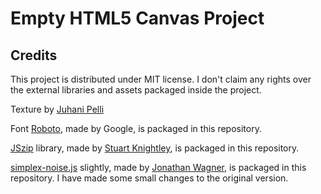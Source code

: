 # Empty HTML5 Canvas Project



## Credits

This project is distributed under MIT license.
I don't claim any rights over the external libraries and assets packaged inside the project.

Texture by [Juhani Pelli](https://unsplash.com/photos/n2Zf3kdcTZA)

Font [Roboto](https://fonts.google.com/specimen/Roboto), made by Google, is packaged in this repository.

[JSzip](https://stuk.github.io/jszip/) library, made by [Stuart Knightley](https://github.com/Stuk), is packaged in this repository.

[simplex-noise.js](https://github.com/jwagner/simplex-noise.js) slightly, made by [Jonathan Wagner](https://github.com/jwagner), is packaged in this repository.
I have made some small changes to the original version.
